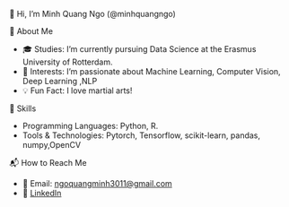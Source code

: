 👋 Hi, I’m Minh Quang Ngo (@minhquangngo)

📖 About Me
- 🎓 Studies: I’m currently pursuing Data Science at the Erasmus University of Rotterdam.
- 🌟 Interests: I’m passionate about Machine Learning, Computer Vision, Deep Learning ,NLP
- 💡 Fun Fact: I love martial arts!

💼 Skills
- Programming Languages: Python, R.
- Tools & Technologies: Pytorch, Tensorflow, scikit-learn, pandas, numpy,OpenCV 

📬 How to Reach Me
- 📧 Email: ngoquangminh3011@gmail.com
- 💼 [LinkedIn](www.linkedin.com/in/quangminhngo)
<!---
minhquangngo/minhquangngo is a ✨ special ✨ repository because its `README.md` (this file) appears on your GitHub profile.
You can click the Preview link to take a look at your changes.
--->
